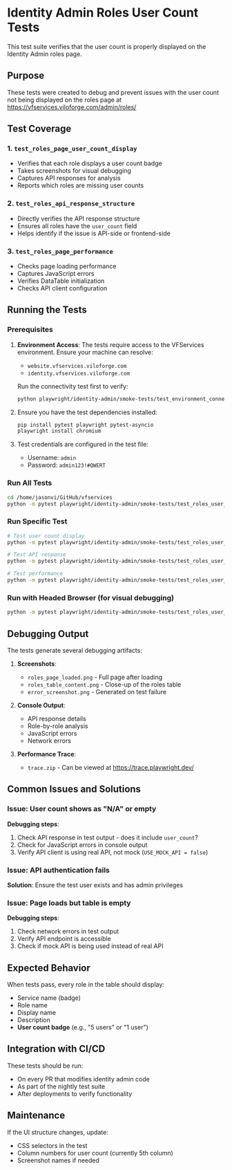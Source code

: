 # Identity Admin Roles User Count Tests

This test suite verifies that the user count is properly displayed on the Identity Admin roles page.

## Purpose

These tests were created to debug and prevent issues with the user count not being displayed on the roles page at https://vfservices.viloforge.com/admin/roles/

## Test Coverage

### 1. `test_roles_page_user_count_display`
- Verifies that each role displays a user count badge
- Takes screenshots for visual debugging
- Captures API responses for analysis
- Reports which roles are missing user counts

### 2. `test_roles_api_response_structure`
- Directly verifies the API response structure
- Ensures all roles have the `user_count` field
- Helps identify if the issue is API-side or frontend-side

### 3. `test_roles_page_performance`
- Checks page loading performance
- Captures JavaScript errors
- Verifies DataTable initialization
- Checks API client configuration

## Running the Tests

### Prerequisites
1. **Environment Access**: The tests require access to the VFServices environment. Ensure your machine can resolve:
   - `website.vfservices.viloforge.com`
   - `identity.vfservices.viloforge.com`
   
   Run the connectivity test first to verify:
   ```bash
   python playwright/identity-admin/smoke-tests/test_environment_connectivity.py
   ```

2. Ensure you have the test dependencies installed:
   ```bash
   pip install pytest playwright pytest-asyncio
   playwright install chromium
   ```

3. Test credentials are configured in the test file:
   - Username: `admin`
   - Password: `admin123!#QWERT`

### Run All Tests
```bash
cd /home/jasonvi/GitHub/vfservices
python -m pytest playwright/identity-admin/smoke-tests/test_roles_user_count.py -v -s
```

### Run Specific Test
```bash
# Test user count display
python -m pytest playwright/identity-admin/smoke-tests/test_roles_user_count.py::TestRolesUserCount::test_roles_page_user_count_display -v -s

# Test API response
python -m pytest playwright/identity-admin/smoke-tests/test_roles_user_count.py::TestRolesUserCount::test_roles_api_response_structure -v -s

# Test performance
python -m pytest playwright/identity-admin/smoke-tests/test_roles_user_count.py::TestRolesUserCount::test_roles_page_performance -v -s
```

### Run with Headed Browser (for visual debugging)
```bash
python -m pytest playwright/identity-admin/smoke-tests/test_roles_user_count.py -v -s --headed
```

## Debugging Output

The tests generate several debugging artifacts:

1. **Screenshots**:
   - `roles_page_loaded.png` - Full page after loading
   - `roles_table_content.png` - Close-up of the roles table
   - `error_screenshot.png` - Generated on test failure

2. **Console Output**:
   - API response details
   - Role-by-role analysis
   - JavaScript errors
   - Network errors

3. **Performance Trace**:
   - `trace.zip` - Can be viewed at https://trace.playwright.dev/

## Common Issues and Solutions

### Issue: User count shows as "N/A" or empty
**Debugging steps**:
1. Check API response in test output - does it include `user_count`?
2. Check for JavaScript errors in console output
3. Verify API client is using real API, not mock (`USE_MOCK_API = false`)

### Issue: API authentication fails
**Solution**: Ensure the test user exists and has admin privileges

### Issue: Page loads but table is empty
**Debugging steps**:
1. Check network errors in test output
2. Verify API endpoint is accessible
3. Check if mock API is being used instead of real API

## Expected Behavior

When tests pass, every role in the table should display:
- Service name (badge)
- Role name
- Display name
- Description
- **User count badge** (e.g., "5 users" or "1 user")

## Integration with CI/CD

These tests should be run:
- On every PR that modifies identity admin code
- As part of the nightly test suite
- After deployments to verify functionality

## Maintenance

If the UI structure changes, update:
- CSS selectors in the test
- Column numbers for user count (currently 5th column)
- Screenshot names if needed